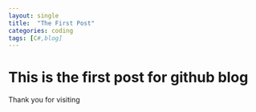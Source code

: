 ```yaml
---
layout: single
title:  "The First Post"
categories: coding
tags: [C#,blog]
---
```


# This is the first post for github blog
Thank you for visiting
